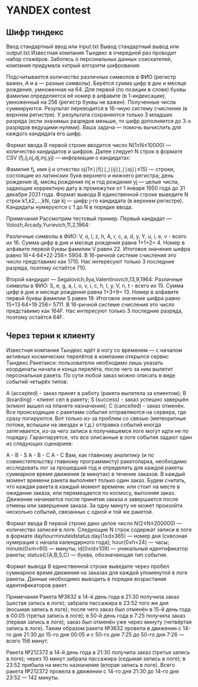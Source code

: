 # YANDEX contest
## Шифр тиндекс
Ввод	стандартный ввод или input.txt
Вывод	стандартный вывод или output.txt
Известная компания Тындекс в очередной раз проводит набор стажёров.
Заботясь о персональных данных соискателей, компания придумала хитрый алгоритм шифрования:

Подсчитывается количество различных символов в ФИО (регистр важен, А и а — разные символы).
Берётся сумма цифр в дне и месяце рождения, умноженная на 64.
Для первой (по позиции в слове) буквы фамилии определяется её номер в алфавите (в 
1-индексации), умноженный на 256 (регистр буквы не важен).
Полученные числа суммируются.
Результат переводится в 16-чную систему счисления (в верхнем регистре).
У результата сохраняются только 3 младших разряда (если значимых разрядов меньше, то шифр дополняется до 
3-х разрядов ведущими нулями).
Ваша задача — помочь вычислить для каждого кандидата его шифр.

Формат ввода
В первой строке вводится число 
N(1≤N≤10000) — количество кандидатов и шифров.
Далее следует N строк в формате CSV 
(fj,ij,oj,dj,mj,yj) — информация о кандидатах:

Фамилия fj, имя ij и отчество oj(1≤∣∣fj∣∣,∣∣ij∣∣,∣∣oj∣∣≤15) — строки, состоящие из латинских букв верхнего и нижнего регистра;
день рождения dj, месяц рождения mj и год рождения yj — целые числа, задающие корректную дату в промежутке от 1 января 1950 года до 31 декабря 2021 года.
Формат вывода
В единственной строке выведите 
N строк k1,k2,…,kN, где kj — шифр j-го кандидата (в верхнем регистре). Кандидаты нумеруются с 
1 до N в порядке ввода.

Примечания
Рассмотрим тестовый пример.
Первый кандидат — Volozh,Arcady,Yurievich,11,2,1964:

Различные символы в ФИО: V, o, l, z, h, A, r, c, a, d, y, Y, u, i, e, v - всего их 16.
Сумма цифр в дне и месяце рождения равна 1+1+2= 4.
Номер в алфавите первой буквы фамилии V равен 22.
Итоговое значение шифра равно 16+4⋅64+22⋅256= 5904.
В 16-ричной системе счисления это число представимо как 1710.
Нас интересуют только 3 последние разряда, поэтому остаётся 710.

Второй кандидат — Segalovich,Ilya,Valentinovich,13,9,1964:
Различные символы в ФИО: S, e, g, a, l, o, v, i, c, h, I, y, V, n, t - всего их 15.
Сумма цифр в дне и месяце рождения равна 1+3+9= 13.
Номер в алфавите первой буквы фамилии S равен 19.
Итоговое значение шифра равно 15+13⋅64+19⋅256= 5711.
В 16-ричной системе счисления это число представимо как 164F.
Нас интересуют только 3 последние разряда, поэтому остаётся 64F.

## Через терни к клиенту

Известная компания Тындекс идёт в ногу со временем — с началом активных космических перелётов в компании открылся сервис Тындекс.Ракетакси: пользователю необходимо лишь указать координаты начала и конца перелёта, после чего за ним вылетит персональная ракета.
По сути любой заказ можно описать в виде событий четырёх типов:

A (accepted) - заказ принят в работу (ракета вылетела за клиентом);
B (boarding) - клиент сел в ракету;
S (success) - заказ успешно завершён (клиент вышел на планете назначения);
C (cancelled) - заказ отменён.
Все происходящие с ракетами события отправляются на сервера, где сразу логируются. Вот только из-за проблем со связью (метеоритные потоки, вспышки на звездах и т.д.) отправка событий иногда затягивается, из-за чего записи в получившемся логе могут идти не по порядку.
Гарантируется, что все описанные в логе события задают один из следующих сценариев:

A - B - S
A - B - C
A - C
Вам, как главному аналитику (и по совместительству главному программисту) ракетопарка, необходимо исследовать лог за прошедший год и определить для каждой ракеты суммарное время движения (в минутах) в течение заказов.
В каждый момент времени ракета выполняет только один заказ. Будем считать, что каждая ракета в каждый момент времени:
или стоит на месте в ожидании заказа, или перемещается по космосу, выполняя заказ.
Движение начинается после принятия заказа и завершается после отмены или завершения заказа. За одну минуту не может произойти несколько событий, связанных с одной и той же ракетой.

Формат ввода
В первой строке дано целое число 
N(2≤N≤200000)  — количество записей в логе.
Следующие N строк содержат записи в логе в формате 
dayhourminuteidstatus:day(1≤d≤365)  — номер дня (сквозная нумерация с начала календарного года);
hour(0≤h<24)  — часы;
minute(0≤m<60)  — минуты;
id(0≤id≤109)  — уникальный идентификатор ракеты;
status∈{A,B,S,C}  — буква, обозначающая тип события.

Формат вывода
В единственной строке выведите через пробел суммарное время движения на заказах для каждой упомянутой в логе ракеты. Данные необходимо выводить в порядке возрастания идентификаторов ракет.

Примечания
Ракета №3632
в 14-й день года в 21:30 получила заказ (шестая запись в логе);
забрала пассажира в 23:52 того же дня (восьмая запись в логе);
после чего заказ был отменён в 15-й день года в 00:05 (третья запись в логе);
в 50-й день года в 7:25 получила заказ (первая запись в логе);
заказ был отменён уже через минуту (четвёртая запись в логе).
Таким образом ракета №3632 провела в движении с 14-го дня 21:30 до 15-го дня 00:05 и с 50-го дня 7:25 до 50-го дня 7:26 — всего 
156 минут.

Ракета №212372
в 14-й день года в 21:30 получила заказ (третья запись в логе);
через 10 минут забрала пассажира (седьмая запись в логе);
в 23:52 прибыла на место назначения (вторая запись в логе).
Всего ракета №212372 провела в движении с 14-го дня 21:30 до 14-го дня 23:52 — 
142 минуты.

